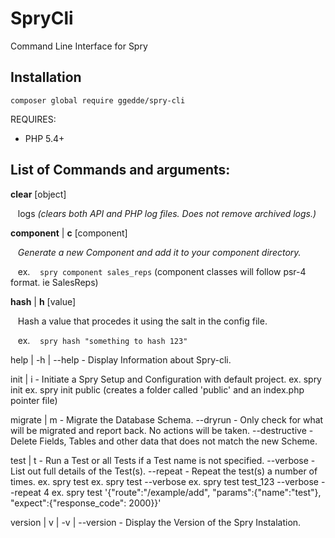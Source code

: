 # SpryCli
Command Line Interface for Spry

## Installation

```
composer global require ggedde/spry-cli
```

REQUIRES:
* PHP 5.4+


## List of Commands and arguments:

**clear** [object]

&nbsp;&nbsp;&nbsp;logs    *(clears both API and PHP log files. Does not remove archived logs.)*

**component** | **c** [component]

&nbsp;&nbsp;&nbsp;*Generate a new Component and add it to your component directory.*

&nbsp;&nbsp;&nbsp;ex.
&nbsp;&nbsp;&nbsp;`spry component sales_reps`    (component classes will follow psr-4 format. ie SalesReps)

**hash** | **h** [value]

&nbsp;&nbsp;&nbsp;Hash a value that procedes it using the salt in the config file.

&nbsp;&nbsp;&nbsp;ex.
&nbsp;&nbsp;&nbsp;`spry hash "something to hash 123"`

help | -h | --help            - Display Information about Spry-cli.

init | i                      - Initiate a Spry Setup and Configuration with default project.
  ex.     spry init
  ex.     spry init public     (creates a folder called 'public' and an index.php pointer file)

migrate | m                   - Migrate the Database Schema.
  --dryrun                    - Only check for what will be migrated and report back. No actions will be taken.
  --destructive               - Delete Fields, Tables and other data that does not match the new Scheme.

test | t                      - Run a Test or all Tests if a Test name is not specified.
  --verbose                   - List out full details of the Test(s).
  --repeat                    - Repeat the test(s) a number of times.
  ex.     spry test
  ex.     spry test --verbose
  ex.     spry test test_123 --verbose --repeat 4
  ex.     spry test '{"route":"/example/add", "params":{"name":"test"}, "expect":{"response_code": 2000}}'

version | v | -v | --version  - Display the Version of the Spry Instalation.
